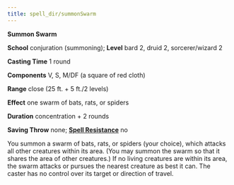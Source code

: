 ```yaml
---
title: spell_dir/summonSwarm
---
```

 **Summon Swarm**

**School** conjuration (summoning); **Level** bard 2, druid 2, sorcerer/wizard 2

**Casting Time** 1 round

**Components** V, S, M/DF (a square of red cloth)

**Range** close (25 ft. + 5 ft./2 levels)

**Effect** one swarm of bats, rats, or spiders

**Duration** concentration + 2 rounds

**Saving Throw** none; **[Spell Resistance](../glossary#_spell-resistance)** no

You summon a swarm of bats, rats, or spiders (your choice), which attacks all other creatures within its area. (You may summon the swarm so that it shares the area of other creatures.) If no living creatures are within its area, the swarm attacks or pursues the nearest creature as best it can. The caster has no control over its target or direction of travel.

